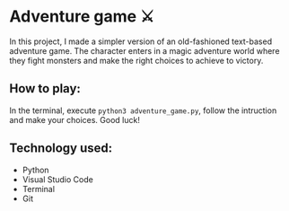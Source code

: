 # Adventure game ⚔️


In this project, I made a simpler version of an old-fashioned text-based adventure game. The character enters in a magic adventure world where they fight monsters and make the right choices to achieve to victory.

## How to play:

In the terminal, execute `python3 adventure_game.py`, follow the intruction and make your choices. Good luck!

## Technology used: 
* Python
* Visual Studio Code
* Terminal
* Git

